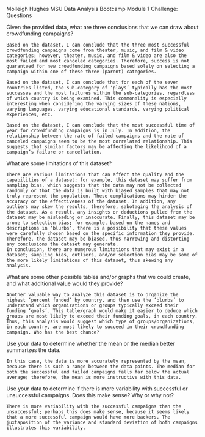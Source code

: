 Molleigh Hughes
MSU Data Analysis Bootcamp 
Module 1 Challenge: Questions 

Given the provided data, what are three conclusions that we can draw about crowdfunding campaigns?

    Based on the dataset, I can conclude that the three most successful crowdfunding campaigns come from theater, music, and film & video categories; however, theater, music, and film & video are also the most failed and most canceled categories. Therefore, success is not guaranteed for new crowdfunding campaigns based solely on selecting a campaign within one of these three (parent) categories. 
    
    Based on the dataset, I can conclude that for each of the seven countries listed, the sub-category of ‘plays’ typically has the most successes and the most failures within the sub-categories, regardless of which country is being examined. This commonality is especially interesting when considering the varying sizes of these nations, varying languages, varying educational standards, varying political experiences, etc. 
    
    Based on the dataset, I can conclude that the most successful time of year for crowdfunding campaigns is in July. In addition, the relationship between the rate of failed campaigns and the rate of canceled campaigns seem to be the most correlated relationship. This suggests that similar factors may be affecting the likelihood of a campaign’s failure or cancellation.  

What are some limitations of this dataset?

    There are various limitations that can affect the quality and the capabilities of a dataset; for example, this dataset may suffer from sampling bias, which suggests that the data may not be collected randomly or that the data is built with biased samples that may not truly represent the population. These complications may hinder the accuracy or the effectiveness of the dataset. In addition, any outliers may skew the results, therefore, sabotaging the analysis of the dataset. As a result, any insights or deductions pulled from the dataset may be misleading or inaccurate. Finally, this dataset may be prone to selection bias; for example, based on the names and descriptions in ‘blurbs’, there is a possibility that these values were carefully chosen based on the specific information they provide. Therefore, the dataset may be biased, thus narrowing and distorting any conclusions the dataset may generate.
    In conclusion, there are numerous limitations that may exist in a dataset; sampling bias, outliers, and/or selection bias may be some of the more likely limitations of this dataset, thus skewing any analysis. 
 
What are some other possible tables and/or graphs that we could create, and what additional value would they provide?

    Another valuable way to analyze this dataset is to organize the highest ‘percent funded’ by country, and then use the ‘blurbs’ to understand which organizations or groups typically exceed their funding ‘goals’. This table/graph would make it easier to deduce which groups are most likely to exceed their funding goals, in each country. Thus, this analysis would suggest which type of groups/organizations, in each country, are most likely to succeed in their crowdfunding campaign. Who has the best chance?
  
Use your data to determine whether the mean or the median better summarizes the data.

    In this case, the data is more accurately represented by the mean, because there is such a range between the data points. The median for both the successful and failed campaigns falls far below the actual average; therefore, the mean is more instructive with this data. 

Use your data to determine if there is more variability with successful or unsuccessful campaigns. Does this make sense? Why or why not?

    There is more variability with the successful campaigns than the unsuccessful; perhaps this does make sense, because it seems likely that a more successful campaign would have more backers. The juxtaposition of the variance and standard deviation of both campaigns illustrates this variability. 
